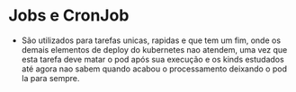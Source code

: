 # Jobs e CronJob
- São utilizados para tarefas unicas, rapidas e que tem um fim, onde os demais elementos de deploy do kubernetes nao atendem, uma vez que esta tarefa deve matar o pod após sua execução e os kinds estudados até agora nao sabem quando acabou o processamento deixando o pod la para sempre.